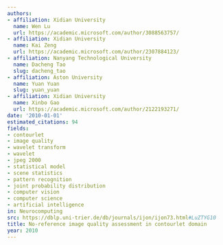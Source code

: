 ```yaml
---
authors:
- affiliation: Xidian University
  name: Wen Lu
  url: https://academic.microsoft.com/author/3088563757/
- affiliation: Xidian University
  name: Kai Zeng
  url: https://academic.microsoft.com/author/2307884123/
- affiliation: Nanyang Technological University
  name: Dacheng Tao
  slug: dacheng_tao
- affiliation: Aston University
  name: Yuan Yuan
  slug: yuan_yuan
- affiliation: Xidian University
  name: Xinbo Gao
  url: https://academic.microsoft.com/author/2122193271/
date: '2010-01-01'
estimated_citations: 94
fields:
- contourlet
- image quality
- wavelet transform
- wavelet
- jpeg 2000
- statistical model
- scene statistics
- pattern recognition
- joint probability distribution
- computer vision
- computer science
- artificial intelligence
in: Neurocomputing
src: https://dblp.uni-trier.de/db/journals/ijon/ijon73.html#LuZTYG10
title: No-reference image quality assessment in contourlet domain
year: 2010
---
```

